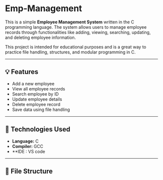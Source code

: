 # Emp-Management
This is a simple **Employee Management System** written in the C programming language. The system allows users to manage employee records through functionalities like adding, viewing, searching, updating, and deleting employee information.

This project is intended for educational purposes and is a great way to practice file handling, structures, and modular programming in C.

---

## 💡 Features
- Add a new employee
- View all employee records
- Search employee by ID
- Update employee details
- Delete employee record
- Save data using file handling

---

## 🧰 Technologies Used
- **Language:** C
- **Compiler:** GCC
- **IDE : VS code

---

## 📁 File Structure
